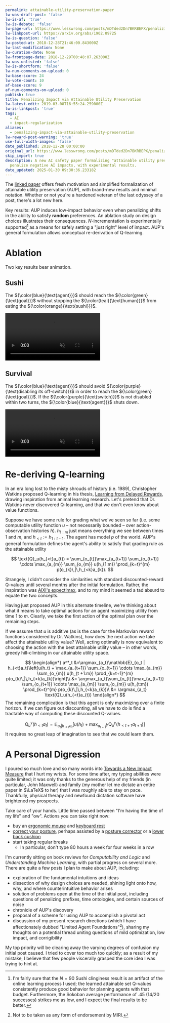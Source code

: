 ```yaml
---
permalink: attainable-utility-preservation-paper
lw-was-draft-post: 'false'
lw-is-af: 'true'
lw-is-debate: 'false'
lw-page-url: https://www.lesswrong.com/posts/mDTded2Dn7BKRBEPX/penalizing-impact-via-attainable-utility-preservation
lw-linkpost-url: https://arxiv.org/abs/1902.09725
lw-is-question: 'false'
lw-posted-at: 2018-12-28T21:46:00.843000Z
lw-last-modification: None
lw-curation-date: None
lw-frontpage-date: 2018-12-29T00:48:07.263000Z
lw-was-unlisted: 'false'
lw-is-shortform: 'false'
lw-num-comments-on-upload: 0
lw-base-score: 24
lw-vote-count: 10
af-base-score: 9
af-num-comments-on-upload: 0
publish: true
title: Penalizing Impact via Attainable Utility Preservation
lw-latest-edit: 2019-03-08T16:55:24.259000Z
lw-is-linkpost: 'true'
tags:
  - AI
  - impact-regularization
aliases:
  - penalizing-impact-via-attainable-utility-preservation
lw-reward-post-warning: 'true'
use-full-width-images: 'false'
date_published: 2018-12-28 00:00:00
original_url: https://www.lesswrong.com/posts/mDTded2Dn7BKRBEPX/penalizing-impact-via-attainable-utility-preservation
skip_import: true
description: A new AI safety paper formalizing "attainable utility preservation" to
  penalize negative AI impacts, with experimental results.
date_updated: 2025-01-30 09:30:36.233182
---
```






The [linked paper](https://arxiv.org/abs/1902.09725) offers fresh motivation and simplified formalization of attainable utility preservation (AUP), with brand-new results and minimal notation. Whether or not you're a hardened veteran of the last odyssey of a post, there's a lot new here.  
  
Key results: AUP induces low-impact behavior even when penalizing shifts in the ability to satisfy **random** preferences. An ablation study on design choices illustrates their consequences.  $N$\-incrementation is experimentally supported[^1] as a means for safely setting a "just right" level of impact. AUP's general formulation allows conceptual re-derivation of Q-learning.

# Ablation

Two key results bear animation.

## Sushi

The  ${\color{blue}{\text{agent}}}$ should reach the ${\color{green}{\text{goal}}}$ without stopping the ${\color{teal}{\text{human}}}$ from eating the ${\color{orange}{\text{sushi}}}$\.

<video autoplay loop muted playsinline><source src="https://assets.turntrout.com/static/images/posts/sushi-paper.mp4" type="video/mp4"></video>

## Survival

The ${\color{blue}{\text{agent}}}$ should avoid ${\color{purple}{\text{disabling its off-switch}}}$ in order to reach the ${\color{green}{\text{goal}}}$. If the ${\color{purple}{\text{switch}}}$ is not disabled within two turns, the ${\color{blue}{\text{agent}}}$ shuts down.

<video autoplay loop muted playsinline><source src="https://assets.turntrout.com/static/images/posts/P3SpcuY.mp4" type="video/mp4"></video>

# Re-deriving Q-learning

In an era long lost to the misty shrouds of history (i.e. 1989), Christopher Watkins proposed Q-learning in his thesis, [Learning from Delayed Rewards](http://www.cs.rhul.ac.uk/~chrisw/new_thesis.pdf), drawing inspiration from animal learning research. Let's pretend that Dr. Watkins never discovered Q-learning, and that we don't even know about value functions.

Suppose we have some rule for grading what we've seen so far (i.e. some computable utility function $u$ – not necessarily bounded – over action-observation histories $h$). $h_{1:m}$ just means everything we see between times $1$ and $m$, and $h_{< t}:=h_{1:t-1}$. The agent has model $p$ of the world. AUP's general formulation defines the agent's ability to satisfy that grading rule as the attainable utility

$$
\text{Q}_u(h_{<t}a_{t}) = \sum_{o_{t}}\max_{a_{t+1}} \sum_{o_{t+1}} \cdots \max_{a_{m}} \sum_{o_{m}} u(h_{1:m}) \prod_{k=t}^{m} p(o_{k}\,|\,h_{<k}a_{k}).
$$
  
Strangely, I didn't consider the similarities with standard discounted-reward Q-values until several months after the initial formulation. Rather, the inspiration was [AIXI's expectimax](http://www.hutter1.net/ai/aixigentle.htm), and to my mind it seemed a tad absurd to equate the two concepts.

Having just proposed AUP in this alternate timeline, we're thinking about what it means to take optimal actions for an agent maximizing utility from time 1 to $m$. Clearly, we take the first action of the optimal plan over the remaining steps.

If we assume that $u$ is additive (as is the case for the Markovian reward functions considered by Dr. Watkins), how does the next action we take affect the attainable utility value? Well, acting optimally is now equivalent to choosing the action with the best attainable utility value – in other words, greedy hill-climbing in our attainable utility space.

$$
\begin{align*}
a^*_t &=\argmax_{a_t}\mathbb{E}_{o_t | h_{<t}a_t}\left[u(h_t) + \max_{a_{t+1}} \sum_{o_{t+1}} \cdots \max_{a_{m}} \sum_{o_{m}} u(h_{t +1:m}) \prod_{k=t+1}^{m} p(o_{k}\,|\,h_{<k}a_{k})\right]\\
&= \argmax_{a_t}\sum_{o_{t}}\max_{a_{t+1}} \sum_{o_{t+1}} \cdots \max_{a_{m}} \sum_{o_{m}} u(h_{t:m}) \prod_{k=t}^{m} p(o_{k}\,|\,h_{<k}a_{k})\\
&= \argmax_{a_t} \text{Q}_u(h_{<t}a_{t})
\end{align*}
$$
The remaining complication is that this agent is only maximizing over a finite horizon. If we can figure out discounting, all we have to do is find a tractable way of computing these discounted Q-values.

$$
\text{Q}^\gamma_u(h_{<t}a_{t}) =\mathbb{E}_{o_t | h_{<t}a_t}\left[u(h_t) + \max_{a_{t+1}}\gamma\text{Q}^\gamma_u(h_{<t+1}a_{t+1})\right]
$$
It requires no great leap of imagination to see that we could learn them.

# A Personal Digression

I poured so much love and so many words into [Towards a New Impact Measure](/towards-a-new-impact-measure) that I hurt my wrists. For some time after, my typing abilities were quite limited; it was only thanks to the generous help of my friends (in particular, John Maxwell) and family (my mother let me dictate an entire paper in $\LaTeX$ to her) that I was roughly able to stay on pace. Thankfully, physical therapy and newfound dictation software have brightened my prospects.

Take care of your hands. Little time passed between "I'm having the time of my life" and "ow". Actions you can take right now:

- buy an [ergonomic mouse](https://www.amazon.com/Ergonomic-Mouse-Vertical-Wireless-Rechargeable/dp/B07BFCVJZC/ref=sr_1_6?s=pc&i.e.=UTF8&qid=1546020223&sr=1-6&keywords=ergonomic+mouse) and [keyboard rest](https://www.amazon.com/gp/slredirect/picassoRedirect.html/ref=pa_sp_atf_aps_sr_pg1_2?i.e.=UTF8&adId=A1037228140SDXCAQG7RQ&url=https%3A%2F%2Fwww.amazon.com%2FGimars-Memory-Keyboard-Support-Computer%2Fdp%2FB01M11FLUJ%2Fref%3Dsr_1_2_sspa%3Fie%3DUTF8%26qid%3D1546020274%26sr%3D8-2-spons%26keywords%3Dergonomic%2B%2Bkeyboard%2Brest%26psc%3D1&qualifier=1546020274&id=6279862686373180&widgetName=sp_atf)
- [correct your posture](https://www.webmd.com/back-pain/typing-posture-pain-prevention#1), perhaps assisted by a [posture corrector](https://www.amazon.com/Posture-Corrector-Men-Women-Truweo/dp/B07DKHTKP3/ref=sr_1_4_s_it?s=hpc&i.e.=UTF8&qid=1546020071&sr=1-4&keywords=posture+corrector) or a [lower back cushion](https://www.amazon.com/Modvel-Cushion-Posture-Corrector-Traveling/dp/B0757X6PC7/ref=sr_1_10?i.e.=UTF8&qid=1546020162&sr=8-10&keywords=posture+corrector+chair)
- start taking regular breaks
  - In particular, don't type 80 hours a week for four weeks in a row

I'm currently sitting on book reviews for _Computability and Logic_ and _Understanding Machine Learning_, with partial progress on several more. There are quite a few posts I plan to make about AUP, including:

- exploration of the fundamental intuitions and ideas
- dissection of why design choices are needed, shining light onto how, why, and where counterintuitive behavior arises
- solution of problems open at the time of the initial post, including questions of penalizing prefixes, time ontologies, and certain sources of noise
- chronicle of AUP's discovery
- proposal of a scheme for using AUP to accomplish a pivotal act
- discussion of my present research directions (which I have affectionately dubbed "Limited Agent Foundations"[^2]), sharing my thoughts on a potential thread uniting questions of mild optimization, low impact, and corrigibility

My top priority will be clearing away the varying degrees of confusion my initial post caused. I tried to cover too much too quickly; as a result of my mistake, I believe that few people viscerally grasped the core idea I was trying to hint at.

[^1]: I'm fairly sure that the $N = 90$ Sushi clinginess result is an artifact of the online learning process I used; the learned attainable set Q-values consistently produce good behavior for planning agents with that budget. Furthermore, the Sokoban average performance of .45 (14/20 successes) strikes me as low, and I expect the final results to be better.

[^2]: Not to be taken as any form of endorsement by MIRI.
